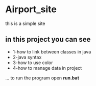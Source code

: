 # Airport_site
this is a simple site

## in this project you can see 

* 1-how to link between classes in java 
* 2-java syntax 
* 3-how to use color
* 4-how to manage data in project 


...
to run the program open **run.bat**
